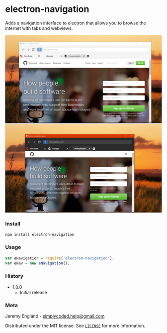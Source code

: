 # electron-navigation
Adds a navigation interface to electron that allows you to browse the internet with tabs and webviews.

![](previews/light.PNG)
![](previews/dark.PNG)

### Install
```
npm install electron-navigation
```

### Usage
```javascript
var eNavigation = require('electron-navigation');
var eNav = new eNavigation();
```

### History
* 1.0.0
	* Initial release

### Meta

Jeremy England - [simplycoded.help@gmail.com](mailto:simplycoded.help@gmail.com)

Distributed under the MIT license. See [`LICENSE`](https://spdx.org/licenses/MIT.html) for more information.